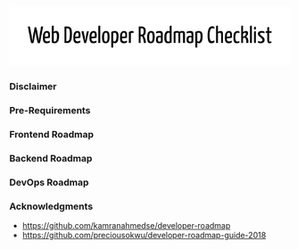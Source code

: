 ![](./images/title.png)

### Disclaimer

### Pre-Requirements

### Frontend Roadmap

### Backend Roadmap

### DevOps Roadmap

### Acknowledgments

- https://github.com/kamranahmedse/developer-roadmap
- https://github.com/preciousokwu/developer-roadmap-guide-2018
